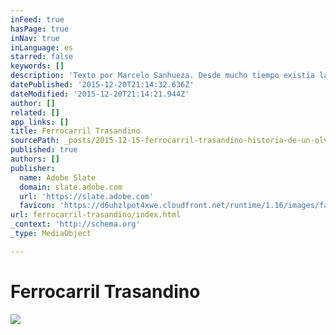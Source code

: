 ```yaml
---
inFeed: true
hasPage: true
inNav: true
inLanguage: es
starred: false
keywords: []
description: 'Texto por Marcelo Sanhueza. Desde mucho tiempo existía la visión de un proyecto colosal, uno que permitiera romper el claustro de un país, entre extenso océano y una cordillera indomable. Empapados por el espíritu de la modernidad y la promesa de un mejor porvenir, surgieron diversos intentos por extender nuestros caminos hacia Argentina, alimentando el sueño de salir el mundo.'
datePublished: '2015-12-20T21:14:32.636Z'
dateModified: '2015-12-20T21:14:21.944Z'
author: []
related: []
app_links: []
title: Ferrocarril Trasandino
sourcePath: _posts/2015-12-15-ferrocarril-trasandino-historia-de-un-olvido.md
published: true
authors: []
publisher:
  name: Adobe Slate
  domain: slate.adobe.com
  url: 'https://slate.adobe.com'
  favicon: 'https://d6uhzlpot4xwe.cloudfront.net/runtime/1.16/images/favicon.ico'
url: ferrocarril-trasandino/index.html
_context: 'http://schema.org'
_type: MediaObject

---
```

# Ferrocarril Trasandino
![](https://the-grid-user-content.s3-us-west-2.amazonaws.com/97a88ef5-5c29-4c74-afa1-a878954d1d7f.jpg)